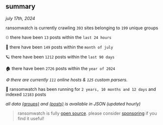 
## summary
_july 17th, 2024_

ransomwatch is currently crawling `393` sites belonging to `199` unique groups

⏲ there have been `13` posts within the `last 24 hours`

🦈 there have been `149` posts within the `month of july`

🪐 there have been `1212` posts within the `last 90 days`

🏚 there have been `2726` posts within the `year of 2024`

_⚙️ there are currently `111` online hosts & `125` custom parsers._

🦕 ransomwatch has been running for `2 years, 10 months and 12 days` and indexed `12183` posts

_all data  [(groups)](http://ransomwhat.telemetry.ltd/groups) and [(posts)](http://ransomwhat.telemetry.ltd/posts) is available in JSON (updated hourly)_

> ransomwatch is fully [open source](https://github.com/joshhighet/ransomwatch#ransomwatch--). please consider [sponsoring](https://github.com/sponsors/joshhighet) if you find it useful!
